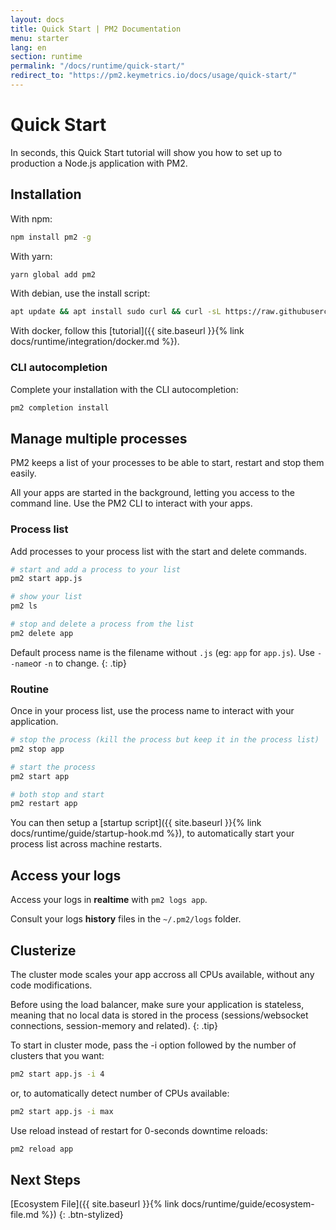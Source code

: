 ```yaml
---
layout: docs
title: Quick Start | PM2 Documentation
menu: starter
lang: en
section: runtime
permalink: "/docs/runtime/quick-start/"
redirect_to: "https://pm2.keymetrics.io/docs/usage/quick-start/"
---
```


# Quick Start

In seconds, this Quick Start tutorial will show you how to set up to production a Node.js application with PM2.

## Installation

With npm:
```bash
npm install pm2 -g
```

With yarn:
```bash
yarn global add pm2
```

With debian, use the install script:

```bash
apt update && apt install sudo curl && curl -sL https://raw.githubusercontent.com/Unitech/pm2/master/packager/setup.deb.sh | sudo -E bash -
```

With docker, follow this [tutorial]({{ site.baseurl }}{% link docs/runtime/integration/docker.md %}).

### CLI autocompletion

Complete your installation with the CLI autocompletion:

```bash
pm2 completion install
```

## Manage multiple processes

PM2 keeps a list of your processes to be able to start, restart and stop them easily.

All your apps are started in the background, letting you access to the command line. Use the PM2 CLI to interact with your apps.

### Process list

Add processes to your process list with the start and delete commands.

```bash
# start and add a process to your list
pm2 start app.js

# show your list
pm2 ls

# stop and delete a process from the list
pm2 delete app
```

 Default process name is the filename without `.js` (eg: `app` for `app.js`). Use `--name`or `-n` to change.
{: .tip}

### Routine

Once in your process list, use the process name to interact with your application.

```bash
# stop the process (kill the process but keep it in the process list)
pm2 stop app

# start the process
pm2 start app

# both stop and start
pm2 restart app
```

You can then setup a [startup script]({{ site.baseurl }}{% link docs/runtime/guide/startup-hook.md %}), to automatically start your process list across machine restarts.

## Access your logs

Access your logs in **realtime** with `pm2 logs app`.

Consult your logs **history** files in the `~/.pm2/logs` folder.

## Clusterize

The cluster mode scales your app accross all CPUs available, without any code modifications.

 Before using the load balancer, make sure your application is stateless, meaning that no local data is stored in the process (sessions/websocket connections, session-memory and related).
{: .tip}

To start in cluster mode, pass the -i option followed by the number of clusters that you want:

```bash
pm2 start app.js -i 4
```

or, to automatically detect number of CPUs available:

```bash
pm2 start app.js -i max
```

Use reload instead of restart for 0-seconds downtime reloads:

```bash
pm2 reload app
```

## Next Steps

[Ecosystem File]({{ site.baseurl }}{% link docs/runtime/guide/ecosystem-file.md %})
{: .btn-stylized}
